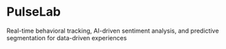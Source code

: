 # PulseLab
Real-time behavioral tracking, AI-driven sentiment analysis, and predictive segmentation for data-driven experiences
